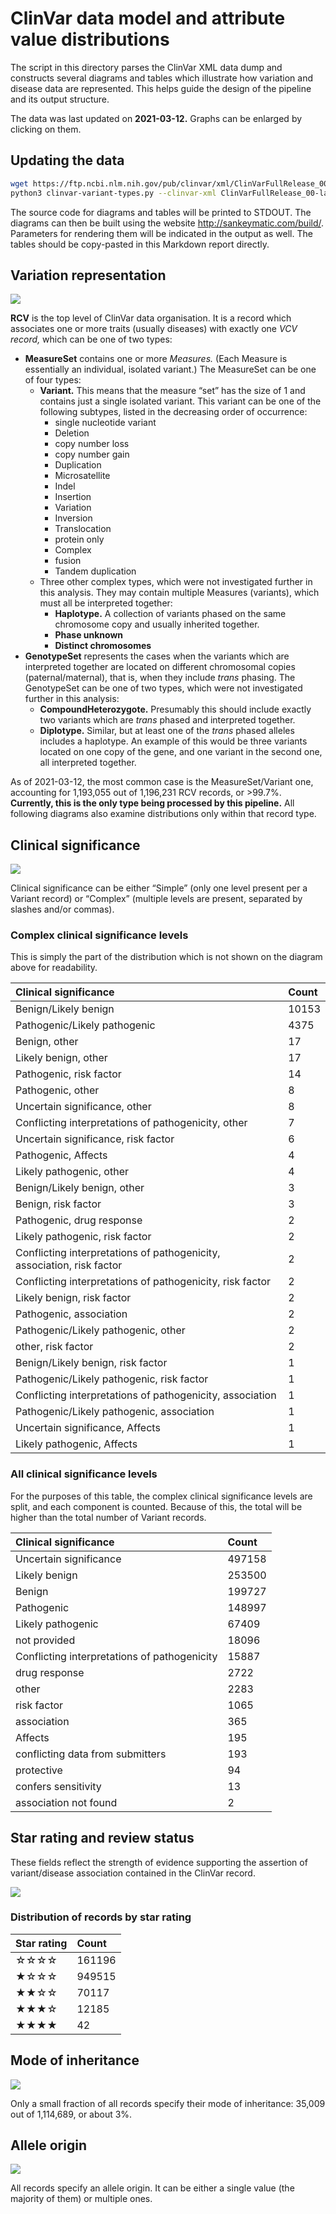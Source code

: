 # ClinVar data model and attribute value distributions

The script in this directory parses the ClinVar XML data dump and constructs several diagrams and tables which illustrate how variation and disease data are represented. This helps guide the design of the pipeline and its output structure.

The data was last updated on **2021-03-12.** Graphs can be enlarged by clicking on them.



## Updating the data

```bash
wget https://ftp.ncbi.nlm.nih.gov/pub/clinvar/xml/ClinVarFullRelease_00-latest.xml.gz
python3 clinvar-variant-types.py --clinvar-xml ClinVarFullRelease_00-latest.xml.gz
```

The source code for diagrams and tables will be printed to STDOUT. The diagrams can then be built using the website http://sankeymatic.com/build/. Parameters for rendering them will be indicated in the output as well. The tables should be copy-pasted in this Markdown report directly.



## Variation representation

![](variant-types.png)

**RCV** is the top level of ClinVar data organisation. It is a record which associates one or more traits (usually diseases) with exactly one _VCV record,_ which can be one of two types:
* **MeasureSet** contains one or more _Measures._ (Each Measure is essentially an individual, isolated variant.) The MeasureSet can be one of four types:
  - **Variant.** This means that the measure “set” has the size of 1 and contains just a single isolated variant. This variant can be one of the following subtypes, listed in the decreasing order of occurrence:
    + single nucleotide variant
    + Deletion
    + copy number loss
    + copy number gain
    + Duplication
    + Microsatellite
    + Indel
    + Insertion
    + Variation
    + Inversion
    + Translocation
    + protein only
    + Complex
    + fusion
    + Tandem duplication
  - Three other complex types, which were not investigated further in this analysis. They may contain multiple Measures (variants), which must all be interpreted together:
    + **Haplotype.** A collection of variants phased on the same chromosome copy and usually inherited together.
    + **Phase unknown**
    + **Distinct chromosomes**
* **GenotypeSet** represents the cases when the variants which are interpreted together are located on different chromosomal copies (paternal/maternal), that is, when they include _trans_ phasing. The GenotypeSet can be one of two types, which were not investigated further in this analysis:
  - **CompoundHeterozygote.** Presumably this should include exactly two variants which are _trans_ phased and interpreted together.
  - **Diplotype.** Similar, but at least one of the _trans_ phased alleles includes a haplotype. An example of this would be three variants located on one copy of the gene, and one variant in the second one, all interpreted together.

As of 2021-03-12, the most common case is the MeasureSet/Variant one, accounting for 1,193,055 out of 1,196,231 RCV records, or >99.7%. **Currently, this is the only type being processed by this pipeline.** All following diagrams also examine distributions only within that record type.



## Clinical significance

![](clinical-significance.png)

Clinical significance can be either “Simple” (only one level present per a Variant record) or “Complex” (multiple levels are present, separated by slashes and/or commas).

### Complex clinical significance levels

This is simply the part of the distribution which is not shown on the diagram above for readability.

Clinical significance|Count
:--|:--
Benign/Likely benign|10153
Pathogenic/Likely pathogenic|4375
Benign, other|17
Likely benign, other|17
Pathogenic, risk factor|14
Pathogenic, other|8
Uncertain significance, other|8
Conflicting interpretations of pathogenicity, other|7
Uncertain significance, risk factor|6
Pathogenic, Affects|4
Likely pathogenic, other|4
Benign/Likely benign, other|3
Benign, risk factor|3
Pathogenic, drug response|2
Likely pathogenic, risk factor|2
Conflicting interpretations of pathogenicity, association, risk factor|2
Conflicting interpretations of pathogenicity, risk factor|2
Likely benign, risk factor|2
Pathogenic, association|2
Pathogenic/Likely pathogenic, other|2
other, risk factor|2
Benign/Likely benign, risk factor|1
Pathogenic/Likely pathogenic, risk factor|1
Conflicting interpretations of pathogenicity, association|1
Pathogenic/Likely pathogenic, association|1
Uncertain significance, Affects|1
Likely pathogenic, Affects|1

### All clinical significance levels

For the purposes of this table, the complex clinical significance levels are split, and each component is counted. Because of this, the total will be higher than the total number of Variant records.

Clinical significance|Count
:--|:--
Uncertain significance|497158
Likely benign|253500
Benign|199727
Pathogenic|148997
Likely pathogenic|67409
not provided|18096
Conflicting interpretations of pathogenicity|15887
drug response|2722
other|2283
risk factor|1065
association|365
Affects|195
conflicting data from submitters|193
protective|94
confers sensitivity|13
association not found|2



## Star rating and review status

These fields reflect the strength of evidence supporting the assertion of variant/disease association contained in the ClinVar record.

![](star-rating.png)

### Distribution of records by star rating
Star rating|Count
:--|:--
☆☆☆☆|161196
★☆☆☆|949515
★★☆☆|70117
★★★☆|12185
★★★★|42


## Mode of inheritance

![](mode-of-inheritance.png)

Only a small fraction of all records specify their mode of inheritance: 35,009 out of 1,114,689, or about 3%.



## Allele origin

![](allele-origin.png)

All records specify an allele origin. It can be either a single value (the majority of them) or multiple ones.
